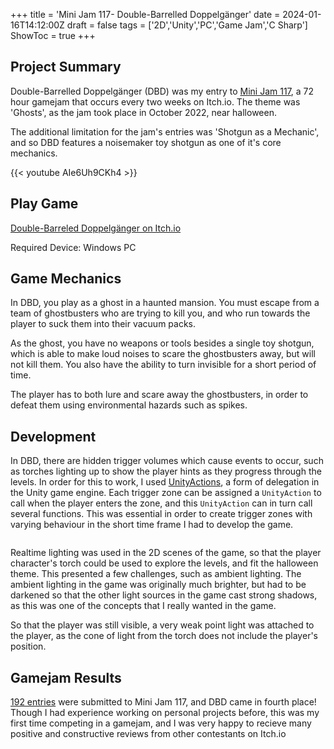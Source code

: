 +++
title = 'Mini Jam 117- Double-Barrelled Doppelgänger'
date = 2024-01-16T14:12:00Z
draft = false
tags = ['2D','Unity','PC','Game Jam','C Sharp']
ShowToc = true
+++

## Project Summary

Double-Barrelled Doppelgänger (DBD) was my entry to [Mini Jam 117](https://itch.io/jam/mini-jam-117-ghosts), a 72 hour gamejam that occurs every two weeks on Itch.io. The theme was 'Ghosts', as the jam took place in October 2022, near halloween.

The additional limitation for the jam's entries was 'Shotgun as a Mechanic', and so DBD features a noisemaker toy shotgun as one of it's core mechanics. 

{{< youtube AIe6Uh9CKh4 >}}

## Play Game

[Double-Barreled Doppelgänger on Itch.io](https://zoid-burger.itch.io/double-barreled-doppelganger)

Required Device: Windows PC

## Game Mechanics

In DBD, you play as a ghost in a haunted mansion. You must escape from a team of ghostbusters who are trying to kill you, and who run towards the player to suck them into their vacuum packs.

As the ghost, you have no weapons or tools besides a single toy shotgun, which is able to make loud noises to scare the ghostbusters away, but will not kill them. You also have the ability to turn invisible for a short period of time.

The player has to both lure and scare away the ghostbusters, in order to defeat them using environmental hazards such as spikes.

## Development

In DBD, there are hidden trigger volumes which cause events to occur, such as torches lighting up to show the player hints as they progress through the levels. In order for this to work, I used [UnityActions](https://docs.unity3d.com/ScriptReference/Events.UnityAction.html), a form of delegation in the Unity game engine. Each trigger zone can be assigned a `UnityAction` to call when the player enters the zone, and this `UnityAction` can in turn call several functions. This was essential in order to create trigger zones with varying behaviour in the short time frame I had to develop the game.

<img title="" src="https://img.itch.zone/aW1hZ2UvMTc0OTYxMC8xMDI5MzYxNy5wbmc=/347x500/snNmMr.png" alt="">

Realtime lighting was used in the 2D scenes of the game, so that the player character's torch could be used to explore the levels, and fit the halloween theme. This presented a few challenges, such as ambient lighting. The ambient lighting in the game was originally much brighter, but had to be darkened so that the other light sources in the game cast strong shadows, as this was one of the concepts that I really wanted in the game. 

So that the player was still visible, a very weak point light was attached to the player, as the cone of light from the torch does not include the player's position.

## Gamejam Results

[192 entries](https://itch.io/jam/mini-jam-117-ghosts/results) were submitted to Mini Jam 117, and DBD came in fourth place! Though I had experience working on personal projects before, this was my first time competing in a gamejam, and I was very happy to recieve many positive and constructive reviews from other contestants on Itch.io

### 

